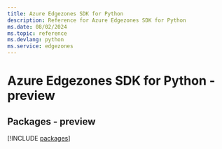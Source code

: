 ```yaml
---
title: Azure Edgezones SDK for Python
description: Reference for Azure Edgezones SDK for Python
ms.date: 08/02/2024
ms.topic: reference
ms.devlang: python
ms.service: edgezones
---
```

# Azure Edgezones SDK for Python - preview
## Packages - preview
[!INCLUDE [packages](edgezones-index.md)]